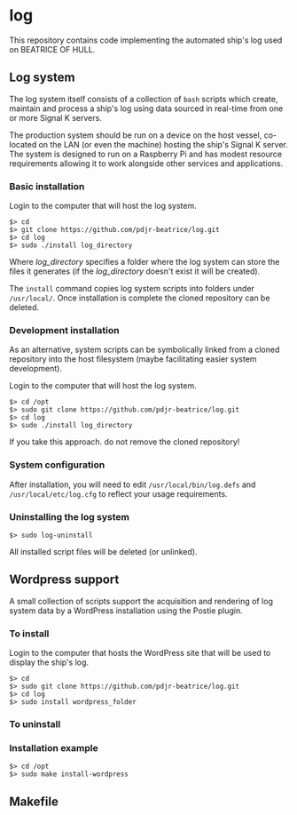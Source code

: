 # log

This repository contains code implementing the automated ship's log
used on BEATRICE OF HULL.

## Log system

The log system itself consists of a collection of `bash` scripts which
create, maintain and process a ship's log using data sourced in
real-time from one or more Signal K servers.

The production system should be run on a device on the host vessel,
co-located on the LAN (or even the machine) hosting the ship's Signal K
server.
The system is designed to run on a Raspberry Pi and has modest resource
requirements allowing it to work alongside other services and
applications.

### Basic installation
Login to the computer that will host the log system.
```
$> cd
$> git clone https://github.com/pdjr-beatrice/log.git
$> cd log
$> sudo ./install log_directory
```
Where *log_directory* specifies a folder where the log system can store
the files it generates (if the *log_directory* doesn't exist it will be
created).

The `install` command copies log system scripts into folders under
`/usr/local/`.
Once installation is complete the cloned repository can be deleted.

### Development installation
As an alternative, system scripts can be symbolically linked from a
cloned repository into the host filesystem (maybe facilitating easier
system development).

Login to the computer that will host the log system.
```
$> cd /opt
$> sudo git clone https://github.com/pdjr-beatrice/log.git
$> cd log
$> sudo ./install log_directory
```
If you take this approach. do not remove the cloned repository! 

### System configuration
After installation, you will need to edit `/usr/local/bin/log.defs`
and `/usr/local/etc/log.cfg` to reflect your usage requirements.

### Uninstalling the log system
```
$> sudo log-uninstall
```
All installed script files will be deleted (or unlinked).  

## Wordpress support

A small collection of scripts support the acquisition and rendering of
log system data by a WordPress installation using the Postie plugin.

### To install
Login to the computer that hosts the WordPress site that will be used
to display the ship's log.
```
$> cd
$> sudo git clone https://github.com/pdjr-beatrice/log.git
$> cd log
$> sudo install wordpress_folder
```

### To uninstall

### Installation example
```
$> cd /opt
$> sudo make install-wordpress
```

## Makefile


